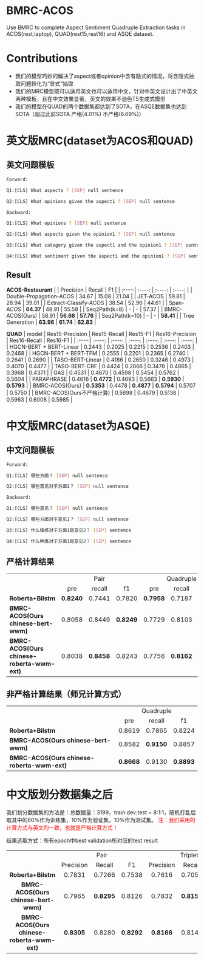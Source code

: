 # BMRC-ACOS
Use BMRC to complete Aspect Sentiment Quadruple Extraction tasks in ACOS(rest,laptop), QUAD(rest15,rest16) and ASQE dataset.

# Contributions
- 我们的模型巧妙的解决了aspect或者opinion中含有隐式的情况，将含隐式抽取问题转化为“显式”抽取
- 我们的MRC模型既可以适用英文也可以适用中文，针对中英文设计出了中英文两种模板，且在中文效果显著，英文的效果不逊色T5生成式模型
- 我们的模型在QUAD的两个数据集都达到了SOTA，在ASQE数据集也达到SOTA（超过此前SOTA 严格(4.01%) 不严格(6.69%)）

# 英文版MRC(dataset为ACOS和QUAD)
## 英文问题模板
```bash
Forward:

Q1:[CLS] What aspects ? [SEP] null sentence

Q2:[CLS] What opinions given the aspect1 ? [SEP] null sentence

Backward:

Q1:[CLS] What opinions ? [SEP] null sentence

Q2:[CLS] What aspects given the opinion1 ? [SEP] null sentence

Q3:[CLS] What category given the aspect1 and the opinion1 ? [SEP] sentence

Q4:[CLS] What sentiment given the aspect1 and the opinion1 ? [SEP] sentence
```

## Result
**ACOS-Restaurant**
|  | Precision | Recall | F1 |
| :----:| :----: | :----: | :----: |
| Double-Propagation-ACOS | 34.67 | 15.08 | 21.04 |
| JET-ACOS | 59.81 | 28.94 | 39.01 |
| Extract-Classify-ACOS | 38.54 | 52.96 | 44.61 |
| Span-ACOS | **64.37** | 48.91 | 55.58 |
| Seq2Path(k=8) | - | - | 57.37 |
| BMRC-ACOS(Ours) | 58.91 | **56.66** | **57.76** |
| Seq2Path(k=10) | - | - | **58.41** |
| Tree Generation | **63.96** | **61.74** | **62.83** |

**QUAD**
| model | Res15-Precision | Res15-Recall | Res15-F1 | Res16-Precision | Res16-Recall | Res16-F1 |
| :----:| :----: | :----: | :----: | :----: | :----: | :----: |
| HGCN-BERT + BERT-Linear | 0.2443 | 0.2025 | 0.2215 | 0.2536 | 0.2403 | 0.2468 |
| HGCN-BERT + BERT-TFM | 0.2555 | 0.2201 | 0.2365 | 0.2740 | 0.2641 | 0.2690 |
| TASO-BERT-Linear | 0.4186 | 0.2650 | 0.3246 | 0.4973 | 0.4070 | 0.4477 |
| TASO-BERT-CRF | 0.4424 | 0.2866 | 0.3478 | 0.4865 | 0.3968 | 0.4371 |
| GAS | 0.4531 | 0.4670 | 0.4598 | 0.5454 | 0.5762 | 0.5604 |
| PARAPHRASE | 0.4616 | **0.4772** | 0.4693 | 0.5663 | **0.5930** | **0.5793** |
| BMRC-ACOS(Ours) | **0.5353** | 0.4478 | **0.4877** | **0.5794** | 0.5707 | 0.5750 |
| BMRC-ACOS(Ours不严格计算) | 0.5698 | 0.4679 | 0.5138 | 0.5963 | 0.6008 | 0.5985 |


# 中文版MRC(dataset为ASQE)
## 中文问题模板
```bash
Forward:

Q1:[CLS] 哪些方面？ [SEP] null sentence

Q2:[CLS] 哪些意见对于方面1？ [SEP] null sentence

Backward:

Q1:[CLS] 哪些意见？ [SEP] null sentence

Q2:[CLS] 哪些方面对于意见1？ [SEP] null sentence

Q3:[CLS] 什么情感对于方面1是意见2？ [SEP] sentence

Q4:[CLS] 什么种类对于方面1是意见2？ [SEP] sentence
```

## 严格计算结果
<table>
  <tr>
    <td></td>
    <td colspan="3" align="center">Pair</td>
    <td colspan="3" align="center">Quadruple</td>
  </tr>
  <tr>
    <td></td>
    <td align="center">pre</td>
    <td align="center">recall</td>
    <td align="center">f1</td>
    <td align="center">pre</td>
    <td align="center">recall</td>
    <td align="center">f1</td>
  </tr>
  <tr>
    <td><B>Roberta+Bilstm</B></td>
    <td><B>0.8240</B></td>
    <td>0.7441</td>
    <td>0.7820</td>
    <td><B>0.7958</B></td>
    <td>0.7187</td>
    <td>0.7553</td>
  </tr>
  <tr>
    <td><B>BMRC-ACOS(Ours chinese-bert-wwm)</B></td>
    <td>0.8058</td>
    <td>0.8449</td>
    <td><B>0.8249</B></td>
    <td>0.7729</td>
    <td>0.8103</td>
    <td>0.7911</td>
  </tr>
  <tr>
    <td><B>BMRC-ACOS(Ours chinese-roberta-wwm-ext)</B></td>
    <td>0.8038</td>
    <td><B>0.8458</B></td>
    <td>0.8243</td>
    <td>0.7756</td>
    <td><B>0.8162</B></td>
    <td><B>0.7954</B></td>
  </tr>
</table>

## 非严格计算结果（师兄计算方式）
<table>
  <tr>
    <td></td>
    <td colspan="3" align="center">Quadruple</td>
  </tr>
  <tr>
    <td></td>
    <td align="center">pre</td>
    <td align="center">recall</td>
    <td align="center">f1</td>
  </tr>
  <tr>
    <td><B>Roberta+Bilstm</B></td>
    <td>0.8619</td>
    <td>0.7865</td>
    <td>0.8224</td>
  </tr>
  <tr>
    <td><B>BMRC-ACOS(Ours chinese-bert-wwm)</B></td>
    <td>0.8582</td>
    <td><B>0.9150</B></td>
    <td>0.8857</td>
  </tr>
    <tr>
    <td><B>BMRC-ACOS(Ours chinese-roberta-wwm-ext)</B></td>
    <td><B>0.8668</B></td>
    <td>0.9130</td>
    <td><B>0.8893</B></td>
  </tr>
</table>


# 中文版划分数据集之后
我们划分数据集的方法是：总数据量：3199，train:dev:test = 8:1:1，随机打乱后取其中的80%作为训练集，10%作为验证集，10%作为测试集。
<font color="red">注：我们采用的计算方式与英文的一致，也就是严格计算方式！</font>

结果选取方式：所有epoch中best validation所对应的test result

<table>
  <tr>
    <td></td>
    <td colspan="3" align="center">Pair</td>
    <td colspan="3" align="center">Triplet</td>
    <td colspan="3" align="center">Quadruple</td>
  </tr>
  <tr>
    <td></td>
    <td align="center">Precision</td>
    <td align="center">Recall</td>
    <td align="center">F1</td>
    <td align="center">Precision</td>
    <td align="center">Recall</td>
    <td align="center">F1</td>
    <td align="center">Precision</td>
    <td align="center">Recall</td>
    <td align="center">F1</td>
  </tr>
  <tr>
    <td align="center"><B>Roberta+Bilstm</B></td>
    <td align="center">0.7831</td>
    <td align="center">0.7266</td>
    <td align="center">0.7538</td>
    <td align="center">0.7616</td>
    <td align="center">0.7055</td>
    <td align="center">0.7325</td>
    <td align="center">0.7483</td>
    <td align="center">0.6943</td>
    <td align="center">0.7203</td>
  </tr>
  <tr>
    <td align="center"><B>BMRC-ACOS(Ours chinese-bert-wwm)</B></td>
    <td align="center">0.7965</td>
    <td align="center"><B>0.8295</B></td>
    <td align="center">0.8126</td>
    <td align="center">0.7832</td>
    <td align="center"><B>0.8157</B></td>
    <td align="center">0.7991</td>
    <td align="center">0.7493</td>
    <td align="center"><B>0.7803</B></td>
    <td align="center">0.7649</td>
  </tr>
    <tr>
    <td align="center"><B>BMRC-ACOS(Ours chinese-roberta-wwm-ext)</B></td>
    <td align="center"><B>0.8305</B></td>
    <td align="center">0.8280</td>
    <td align="center"><B>0.8292</B></td>
    <td align="center"><B>0.8166</B></td>
    <td align="center">0.8141</td>
    <td align="center"><B>0.8154</B></td>
    <td align="center"><B>0.7797</B></td>
    <td align="center">0.7773</td>
    <td align="center"><B>0.7785</B></td>
  </tr>
</table>

